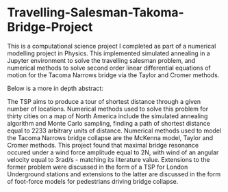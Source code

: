 # Travelling-Salesman-Takoma-Bridge-Project
This is a computational science project I completed as part of a numerical modelling project in Physics. This implemented simulated annealing in a Jupyter environment to solve the travelling salesman problem, and numerical methods to solve second order linear differential equations of motion for the Tacoma Narrows bridge via the Taylor and Cromer methods. 

Below is a more in depth abstract:

The TSP aims to produce a tour of shortest distance through a given number of locations. Numerical methods used to solve this problem for thirty cities on a map of North America include the simulated annealing algorithm and Monte Carlo sampling, finding a path of shortest distance equal to 2233 arbitrary units of distance. Numerical methods used to model the Tacoma Narrows bridge collapse are the McKenna model, Taylor and Cromer methods. This project found that maximal bridge resonance occured under a wind force amplitude equal to 2N, with wind of an angular velocity equal to 3rad/s - matching its literature value. Extensions to the former problem were discussed in the form of a TSP for London Underground stations and extensions to the latter are discussed in the form of foot-force models for pedestrians driving bridge collapse.
